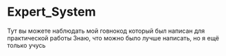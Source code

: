 # Expert_System
Тут вы можете наблюдать мой говнокод который был написан для практической работы
Знаю, что можно было лучше написать, но я ещё только учусь
